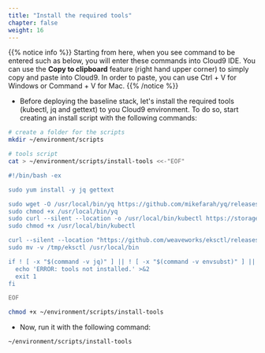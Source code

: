 ```yaml
---
title: "Install the required tools"
chapter: false
weight: 16
---
```


{{% notice info %}}
Starting from here, when you see command to be entered such as below, you will enter these commands into Cloud9 IDE. You can use the **Copy to clipboard** feature (right hand upper corner) to simply copy and paste into Cloud9. In order to paste, you can use Ctrl + V for Windows or Command + V for Mac.
{{% /notice %}}

* Before deploying the baseline stack, let's install the required tools (kubectl, jq and gettext) to you Cloud9 environment. To do so, start creating an install script with the following commands:

```bash
# create a folder for the scripts
mkdir ~/environment/scripts

# tools script
cat > ~/environment/scripts/install-tools <<-"EOF"

#!/bin/bash -ex

sudo yum install -y jq gettext

sudo wget -O /usr/local/bin/yq https://github.com/mikefarah/yq/releases/download/2.4.0/yq_linux_amd64
sudo chmod +x /usr/local/bin/yq
sudo curl --silent --location -o /usr/local/bin/kubectl https://storage.googleapis.com/kubernetes-release/release/v1.13.7/bin/linux/amd64/kubectl
sudo chmod +x /usr/local/bin/kubectl

curl --silent --location "https://github.com/weaveworks/eksctl/releases/download/latest_release/eksctl_$(uname -s)_amd64.tar.gz" | tar xz -C /tmp
sudo mv -v /tmp/eksctl /usr/local/bin

if ! [ -x "$(command -v jq)" ] || ! [ -x "$(command -v envsubst)" ] || ! [ -x "$(command -v kubectl)" ] || ! [ -x "$(command -v eksctl)" ]; then
  echo 'ERROR: tools not installed.' >&2
  exit 1
fi

EOF

chmod +x ~/environment/scripts/install-tools
```

* Now, run it with the following command:

```bash
~/environment/scripts/install-tools
```
